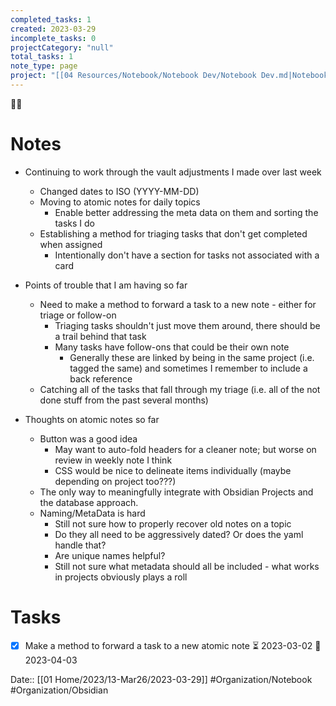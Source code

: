 ```yaml
---
completed_tasks: 1
created: 2023-03-29
incomplete_tasks: 0
projectCategory: "null"
total_tasks: 1
note_type: page
project: "[[04 Resources/Notebook/Notebook Dev/Notebook Dev.md|Notebook Dev]]"
---
```


# Notes
- Continuing to work through the vault adjustments I made over last week
	- Changed dates to ISO (YYYY-MM-DD)
	- Moving to atomic notes for daily topics 
		- Enable better addressing the meta data on them and sorting the tasks I do
	- Establishing a method for triaging tasks that don't get completed when assigned
		- Intentionally don't have a section for tasks not associated with a card

- Points of trouble that I am having so far
	- Need to make a method to forward a task to a new note - either for triage or follow-on
		- Triaging tasks shouldn't just move them around, there should be a trail behind that task
		- Many tasks have follow-ons that could be their own note
			- Generally these are linked by being in the same project (i.e. tagged the same) and sometimes I remember to include a back reference
	- Catching all of the tasks that fall through my triage (i.e. all of the not done stuff from the past several months)

- Thoughts on atomic notes so far
	- Button was a good idea 
		- May want to auto-fold headers for a cleaner note; but worse on review in weekly note I think
		- CSS would be nice to delineate items individually (maybe depending on project too???)
	- The only way to meaningfully integrate with Obsidian Projects and the database approach.
	- Naming/MetaData is hard 
		- Still not sure how to properly recover old notes on a topic
		- Do they all need to be aggressively dated? Or does the yaml handle that?
		- Are unique names helpful?
		- Still not sure what metadata should all be included - what works in projects obviously plays a roll


# Tasks
- [x] Make a method to forward a task to a new atomic note ⏳ 2023-03-02 📅 2023-04-03



Date:: [[01 Home/2023/13-Mar26/2023-03-29]]
#Organization/Notebook
#Organization/Obsidian
